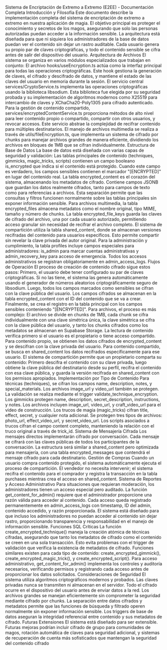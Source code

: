 Sistema de Encriptación de Extremo a Extremo (E2EE) - Documentación Completa
Introducción y Filosofía
Este documento describe la implementación completa del sistema de encriptación de extremo a extremo en nuestra aplicación de magia. El objetivo principal es proteger el conocimiento y secretos de los magos, asegurando que solo las personas autorizadas puedan acceder a la información sensible.
La arquitectura está diseñada para que ni siquiera los administradores de la base de datos puedan ver el contenido sin dejar un rastro auditable. Cada usuario genera su propio par de claves criptográficas, y todo el contenido sensible se cifra antes de salir del dispositivo del usuario.
Arquitectura de Archivos
El sistema se organiza en varios módulos especializados que trabajan en conjunto:
El archivo hooks/useEncryption.ts actúa como la interfaz principal para todas las operaciones criptográficas. Este hook gestiona la generación de claves, el cifrado y descifrado de datos, y mantiene el estado de las claves del usuario en memoria durante la sesión.
El servicio central services/CryptoService.ts implementa las operaciones criptográficas usando la biblioteca libsodium. Esta biblioteca fue elegida por su seguridad probada y su implementación de algoritmos modernos como X25519 para intercambio de claves y XChaCha20-Poly1305 para cifrado autenticado.
Para la gestión de contenido compartido, services/encryptedContentService.ts proporciona métodos de alto nivel para leer contenido propio o compartido, compartir con otros usuarios, y revocar accesos. Este servicio abstrae la complejidad de recifrar contenido para múltiples destinatarios.
El manejo de archivos multimedia se realiza a través de utils/fileEncryption.ts, que implementa un sistema de cifrado por chunks para manejar archivos grandes de manera eficiente, dividiendo los archivos en bloques de 1MB que se cifran individualmente.
Estructura de Base de Datos
La base de datos está diseñada con varias capas de seguridad y validación:
Las tablas principales de contenido (techniques, gimmicks, magic_tricks, scripts) contienen un campo booleano is_encrypted que indica si el contenido está protegido. Cuando este campo es verdadero, los campos sensibles contienen el marcador "[ENCRYPTED]" en lugar del contenido real.
La tabla encrypted_content es el corazón del sistema, almacenando los metadatos de cifrado. Contiene campos JSONB que guardan los datos realmente cifrados, tanto para campos de texto como para referencias a archivos. Esta separación permite que las consultas y filtros funcionen normalmente sobre las tablas principales sin exponer información sensible.
Para archivos multimedia, la tabla encrypted_files almacena metadatos como el nombre original, tipo MIME, tamaño y número de chunks. La tabla encrypted_file_keys guarda las claves de cifrado del archivo, una por cada usuario autorizado, permitiendo acceso granular sin necesidad de recifrar el archivo completo.
El sistema de compartición utiliza la tabla shared_content, donde se almacenan versiones recifradas del contenido para usuarios específicos. Esto permite compartir sin revelar la clave privada del autor original.
Para la administración y cumplimiento, la tabla profiles incluye campos especiales para administradores: is_admin para marcar cuentas administrativas y admin_recovery_key para acceso de emergencia. Todos los accesos administrativos se registran obligatoriamente en admin_access_logs.
Flujos de Operación
El proceso de creación de contenido cifrado sigue estos pasos: Primero, el usuario debe tener configurado su par de claves criptográficas. Si no las tiene, el sistema las genera automáticamente usando el generador de números aleatorios criptográficamente seguro de libsodium. Luego, todos los campos marcados como sensibles se cifran con la clave pública del usuario. Los campos cifrados se almacenan en la tabla encrypted_content con el ID del contenido que se va a crear. Finalmente, se crea el registro en la tabla principal con los campos sensibles conteniendo "[ENCRYPTED]".
Para archivos, el proceso es más complejo: El archivo se divide en chunks de 1MB, cada chunk se cifra individualmente con una clave simétrica única, la clave simétrica se cifra con la clave pública del usuario, y tanto los chunks cifrados como los metadatos se almacenan en Supabase Storage.
La lectura de contenido verifica primero si el usuario es el propietario o tiene acceso compartido. Para contenido propio, se obtienen los datos cifrados de encrypted_content y se descifran con la clave privada del usuario. Para contenido compartido, se busca en shared_content los datos recifrados específicamente para ese usuario.
El sistema de compartición permite que un propietario comparta su contenido: Primero descifra el contenido con su clave privada, luego obtiene la clave pública del destinatario desde su perfil, recifra el contenido con esa clave pública, y guarda la versión recifrada en shared_content con los permisos apropiados.
Implementación por Tipo de Contenido
Para técnicas (techniques), se cifran los campos name, description, notes, y special_materials. Los archivos image_url y video_url también se protegen. La validación se realiza mediante el trigger validate_technique_encryption.
Los gimmicks protegen name, description, secret_description, instructions, y notes. Los archivos incluyen image_url, video_url, y craft_video_url para el video de construcción.
Los trucos de magia (magic_tricks) cifran title, effect, secret, y cualquier nota adicional. Se protegen tres tipos de archivos: photo_url, effect_video_url, y secret_video_url.
Los scripts asociados a trucos cifran el campo content completo, manteniendo la relación con el truco original a través de trick_id.
Sistema de Mensajería Cifrada
Los mensajes directos implementarán cifrado por conversación. Cada mensaje se cifrará con las claves públicas de todos los participantes de la conversación. La estructura será similar a shared_content pero optimizada para mensajería, con una tabla encrypted_messages que contendrá el mensaje cifrado para cada destinatario.
Gestión de Compras
Cuando un usuario compra contenido protegido, el sistema automáticamente ejecuta el proceso de compartición. El vendedor no necesita intervenir; el sistema recifra el contenido para el comprador y registra la transacción en la tabla purchases mientras crea el acceso en shared_content.
Sistema de Reportes y Acceso Administrativo
Para situaciones que requieran moderación, los administradores tienen un acceso especial pero auditado. La función get_content_for_admin() requiere que el administrador proporcione una razón válida para acceder al contenido. Cada acceso queda registrado permanentemente en admin_access_logs con timestamp, ID del admin, contenido accedido, y razón proporcionada.
El sistema está diseñado para que incluso los administradores no puedan acceder al contenido sin dejar rastro, proporcionando transparencia y responsabilidad en el manejo de información sensible.
Funciones SQL Críticas
La función create_encrypted_technique() maneja la creación atómica de técnicas cifradas, asegurando que tanto los metadatos de cifrado como el contenido se creen en una sola transacción. Esto evita problemas con el trigger de validación que verifica la existencia de metadatos de cifrado.
Funciones similares existen para cada tipo de contenido: create_encrypted_gimmick(), create_encrypted_magic_trick(), y create_encrypted_script().
Para acceso administrativo, get_content_for_admin() implementa los controles y auditoría necesarios, verificando permisos y registrando cada acceso antes de proporcionar los datos solicitados.
Consideraciones de Seguridad
El sistema utiliza algoritmos criptográficos modernos y probados. Las claves privadas nunca se transmiten ni almacenan en el servidor. Todo el cifrado ocurre en el dispositivo del usuario antes de enviar datos a la red. Los archivos grandes se manejan eficientemente sin comprometer la seguridad mediante cifrado por chunks.
La separación entre datos cifrados y metadatos permite que las funciones de búsqueda y filtrado operen normalmente sin exponer información sensible. Los triggers de base de datos aseguran la integridad referencial entre contenido y sus metadatos de cifrado.
Futuras Extensiones
El sistema está diseñado para ser extensible. Futuras mejoras podrían incluir cifrado de grupo para comunidades de magos, rotación automática de claves para seguridad adicional, y sistemas de recuperación de cuenta más sofisticados que mantengan la seguridad del contenido cifrado